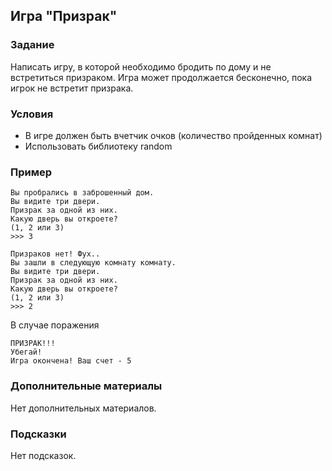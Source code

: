 ## Игра "Призрак"

### Задание

Написать игру, в которой необходимо бродить по дому и не встретиться призраком. Игра может продолжается бесконечно, пока игрок не встретит призрака.

### Условия

* В игре должен быть вчетчик очков (количество пройденных комнат)
* Использовать библиотеку random

### Пример

```
Вы пробрались в заброшенный дом.
Вы видите три двери.
Призрак за одной из них.
Какую дверь вы откроете?
(1, 2 или 3)
>>> 3
```

```
Призраков нет! Фух..
Вы зашли в следующую комнату комнату.
Вы видите три двери.
Призрак за одной из них.
Какую дверь вы откроете?
(1, 2 или 3)
>>> 2
```

В случае поражения
```
ПРИЗРАК!!!
Убегай!
Игра окончена! Ваш счет - 5
```

### Дополнительные материалы

Нет дополнительных материалов.

### Подсказки

Нет подсказок.
